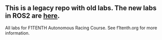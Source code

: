 ## This is a legacy repo with old labs. The new labs in ROS2 are [here](https://github.com/f1tenth/f1tenth_labs_openrepo).

All labs for F1TENTH Autonomous Racing Course. See f1tenth.org for more information.   
